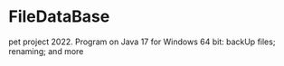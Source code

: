 # FileDataBase
pet project 2022. Program on Java 17 for Windows 64 bit: backUp files; renaming; and more
